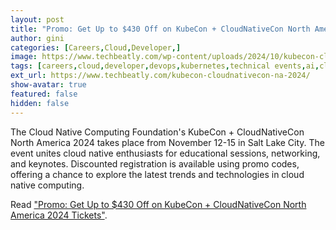 ```yaml
---
layout: post
title: "Promo: Get Up to $430 Off on KubeCon + CloudNativeCon North America 2024 Tickets"
author: gini
categories: [Careers,Cloud,Developer,]
image: https://www.techbeatly.com/wp-content/uploads/2024/10/kubecon-cloudnativecon-na-2024.png
tags: [careers,cloud,developer,devops,kubernetes,technical events,ai,cloudcomputing,cloudnative,cloudnativecommunity,cloudnativecon,cncf,containers,cybersecurity,developers,devops,digitaltransformation,innovation,itprofessionals,kubecon,kubernetes,machinelearning,microservices,networking,opensource,platformengineering,saltlakecity,techbeatly,techconference,techevent,]
ext_url: https://www.techbeatly.com/kubecon-cloudnativecon-na-2024/
show-avatar: true
featured: false
hidden: false
---
```


The Cloud Native Computing Foundation's KubeCon + CloudNativeCon North America 2024 takes place from November 12-15 in Salt Lake City. The event unites cloud native enthusiasts for educational sessions, networking, and keynotes. Discounted registration is available using promo codes, offering a chance to explore the latest trends and technologies in cloud native computing.

Read ["Promo: Get Up to $430 Off on KubeCon + CloudNativeCon North America 2024 Tickets"](https://www.techbeatly.com/kubecon-cloudnativecon-na-2024/).